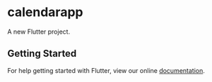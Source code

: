 # calendarapp

A new Flutter project.

## Getting Started

For help getting started with Flutter, view our online
[documentation](https://flutter.io/).

